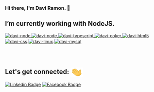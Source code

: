 <header> <link rel="stylesheet" href="https://cdn.jsdelivr.net/gh/devicons/devicon@v2.14.0/devicon.min.css"> </header>

### Hi there, I'm Davi Ramon. 💎



## I’m currently working with NodeJS.


<div style="display: inline_block">


  <a href="https://www.javascript.com/">
  <img align="center" alt="davi-node" height="40" width="100"   src="https://cdn.jsdelivr.net/gh/devicons/devicon/icons/javascript/javascript-plain.svg" />
  </a>
  
  <a href="https://nodejs.org/en/docs/guides/">
  <img align="center" alt="davi-node" height="80" width="100"  src="https://cdn.jsdelivr.net/gh/devicons/devicon/icons/nodejs/nodejs-original-wordmark.svg" />
  </a>
    <a href="https://www.typescriptlang.org/" target="_blank"> 
  <img align="center" alt="davi-typescript" height="40" width="50" src="https://cdn.jsdelivr.net/gh/devicons/devicon/icons/typescript/typescript-original.svg" /> 
  </a>
 
 <a href="https://www.docker.com/" target="_blank"> 
 <img align="center" alt="davi-coker" height="60" width="60" src="https://cdn.jsdelivr.net/gh/devicons/devicon/icons/docker/docker-original-wordmark.svg"  />
 </a>
  
  <a href="https://developer.mozilla.org/en-US/docs/Glossary/HTML5" target="_blank"> 
  <img align="center" alt="davi-html5" height="40" width="50" src="https://cdn.jsdelivr.net/gh/devicons/devicon/icons/html5/html5-original.svg" />
  </a>
  
  <a href="https://developer.mozilla.org/en-US/docs/Web/CSS">
  <img align="center" alt="davi-css" height="40" width="50" src="https://cdn.jsdelivr.net/gh/devicons/devicon/icons/css3/css3-original.svg"/>
  </a>

  
  <a href="https://ubuntu.com/download">
  <img align="center" alt="davi-linux" height="60" width="40" src="https://cdn.jsdelivr.net/gh/devicons/devicon/icons/linux/linux-original.svg"/>
  </a>
 
  <a href="https://www.mysql.com/">
  <img align="center" alt="davi-mysql" height="60" width="60" src="https://cdn.jsdelivr.net/gh/devicons/devicon/icons/mysql/mysql-original-wordmark.svg"/>
  </a>
  
</div>
  
</br></br>

<h2 align="left">  Let's get connected: <img align="center" alt="davi-kotlin" height="30" width="40" src="https://raw.githubusercontent.com/ABSphreak/ABSphreak/master/gifs/Hi.gif" /> </h2>

[![Linkedin Badge](https://img.shields.io/badge/-DaviRamon-blue?style=flat-square&logo=Linkedin&logoColor=white&link=https://www.linkedin.com/in/davi-gonçalves-a5171022a/)](https://www.linkedin.com/in/davi-gonçalves-a5171022a)    [![Facebook Badge](https://img.shields.io/badge/-@davi.goncalves.169-3b5998?style=flat-square&labelColor=3b5998&logo=facebook&logoColor=white&link=https://www.facebook.com/davi.goncalves.169)](https://www.facebook.com/davi.goncalves.169)




